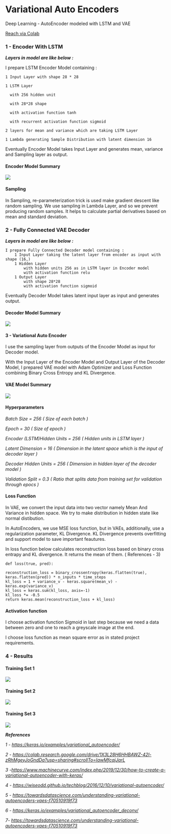 # Variational Auto Encoders
Deep Learning - AutoEncoder modeled with LSTM and VAE

[Reach via Colab](https://colab.research.google.com/drive/153EL0gg-7Cm7z6i1dh3P39RuUUXvdfwG#scrollTo=3lxk-PhGg6Ib)

### 1 - Encoder With LSTM

***Layers in model are like below :***

I prepare LSTM Encoder Model containing : 

	1 Input Layer with shape 28 * 28

    1 LSTM Layer 
	
      with 256 hidden unit
		
      with 28*28 shape
		
      with activation function tanh
		
      with recurrent activation function sigmoid
	
    2 layers for mean and variance which are taking LSTM Layer
	
    1 Lambda generating Sample Distribution with latent dimension 16 
	
Eventually Encoder Model takes Input Layer and generates mean, variance and Sampling layer as output.


#### Encoder Model Summary

![](https://github.com/mateskarayol/DeepLearning_3_VAE/blob/master/result/encoder_model_summary.png)

#### Sampling 
In Sampling, re-parameterization trick is used make gradient descent like random sampling. We use sampling in Lambda Layer, and so we prevent producing random samples. It helps to calculate partial derivatives based on mean and standard deviation. 

### 2 - Fully Connected VAE Decoder

***Layers in model are like below :*** 

    I prepare Fully Connected Decoder model containing : 
	    1 Input Layer taking the latent layer from encoder as input with shape (16,)
	    1 Hidden Layer 
	      	with hidden units 256 as in LSTM layer in Encoder model
	      	with activation function relu
    	1 Output Layer
	      	with shape 28*28 
	      	with activation function sigmoid

Eventually Decoder Model takes latent input layer as input and generates output.

#### Decoder Model Summary 

![](https://github.com/mateskarayol/DeepLearning_3_VAE/blob/master/result/decoder_model_summary.png)

#### 3 - Variational Auto Encoder

I use the sampling layer from outputs of the Encoder Model as input for Decoder model. 

With the Input Layer of the Encoder Model and Output Layer of the Decoder Model, I prepared VAE model with Adam Optimizer and Loss Function combining Binary Cross Entropy and KL Divergence. 

#### VAE Model Summary

![](https://github.com/mateskarayol/DeepLearning_3_VAE/blob/master/result/vae_model_summary.png)

#### Hyperparameters

*Batch Size = 256 ( Size of each batch )*

*Epoch  = 30  ( Size of epoch )*

*Encoder (LSTM)Hidden Units  = 256  ( Hidden units in LSTM layer )*

*Latent Dimension = 16  ( Dimension in the latent space which is the input 	of decoder layer )*

*Decoder Hidden Units = 256  ( Dimension in hidden layer of the decoder model )*

*Validation Split = 0.3  ( Ratio that splits data from training set for validation through epocs )*


#### Loss Function

In VAE, we convert the input data into two vector namely Mean And  Variance in hidden space. We try to make distribution in hidden state like normal distibution. 

In AutoEncoders, we use MSE loss function, but in VAEs, additionally, use a regularization parameter, KL Divergence. KL Divergence prevents overfitting and support model to save important feautures. 

In loss function below  calculates reconstruction loss based on binary cross entrapy and KL divergence. It returns the mean of them.  ( References - 3)


```
def loss(true, pred):

reconstruction_loss = binary_crossentropy(keras.flatten(true), keras.flatten(pred)) * n_inputs * time_steps
kl_loss = 1 + variance_v - keras.square(mean_v) - keras.exp(variance_v)
kl_loss = keras.sum(kl_loss, axis=-1)
kl_loss *= -0.5
return keras.mean(reconstruction_loss + kl_loss)
```

#### Activation function

I choose activation function Sigmoid in last step because we need a data between zero and one to reach a greyscale image at the end.

I choose loss function as mean square error as in stated project requirements.


### 4 - Results

#### Training Set 1

![](https://github.com/mateskarayol/DeepLearning_3_VAE/blob/master/result/result1.png)

#### Training Set 2

![](https://github.com/mateskarayol/DeepLearning_3_VAE/blob/master/result/result2.png)

#### Training Set 3

![](https://github.com/mateskarayol/DeepLearning_3_VAE/blob/master/result/result3.png)


***References***

*1 - https://keras.io/examples/variational_autoencoder/*

*2 - https://colab.research.google.com/drive/1X3L28H6HHBAWZ-42l-zRhMgeyJoGndDa?usp=sharing#scrollTo=IawMfcajJarL*

*3 -https://www.machinecurve.com/index.php/2019/12/30/how-to-create-a-variational-autoencoder-with-keras/*

*4 - https://wiseodd.github.io/techblog/2016/12/10/variational-autoencoder/*

*5 - https://towardsdatascience.com/understanding-variational-autoencoders-vaes-f70510919f73*

*6 - https://keras.io/examples/variational_autoencoder_deconv/*

*7- https://towardsdatascience.com/understanding-variational-autoencoders-vaes-f70510919f73*
